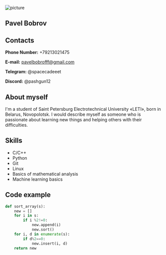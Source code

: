 ![picture](https://github.com/pashabbrv/rsschool-cv/assets/112647982/53cc6d3c-2c08-4990-b333-cd4bef656d79)
## **Pavel Bobrov**
## **Contacts**
**Phone Number:** +79213021475

**E-mail:** pavelbobrofff@gmail.com

**Telegram:** @spacecadeeet

**Discord:** @pashgun12
## **About myself**
I'm a student of Saint Petersburg Electrotechnical University «LETI», born in Belarus, Novopolotsk.
I would describe myself as someone who is passionate about learning new things and helping others with their difficulties.
## **Skills**
- C/C++ 
- Python
- Git
- Linux
- Basics of mathematical analysis
- Machine learning basics
## **Code example**
```python
def sort_array(s):
    new = []
    for i in s:
        if i %2!=0:
            new.append(i)
            new.sort()
    for i, d in enumerate(s):
        if d%2==0:
            new.insert(i, d)    
    return new
```
